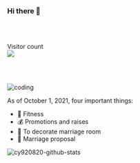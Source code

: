 ### Hi there 👋


<br/>
<br/>

<p align="left"> 
  Visitor count<br>
  <img src="https://profile-counter.glitch.me/cy920820/count.svg" />
</p>

<br/>
<br/>

![coding](https://raw.githubusercontent.com/Gapur/Gapur/master/coding.gif)

As of October 1, 2021, four important things:

- 🏃 Fitness
- 💰 Promotions and raises
- 🏡 To decorate marriage room
- 💑 Marriage proposal

![cy920820-github-stats](https://github-readme-stats.vercel.app/api?username=cy920820&show_icons=true&hide=[%22contribs%22]&theme=tokyonight)
